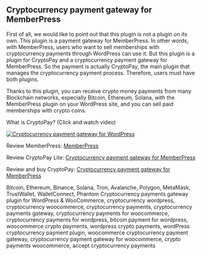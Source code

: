 ## Cryptocurrency payment gateway for MemberPress

First of all, we would like to point out that this plugin is not a plugin on its own. This plugin is a payment gateway for MemberPress. In other words, with MemberPress, users who want to sell memberships with cryptocurrency payments through WordPress can use it. But this plugin is a plugin for CryptoPay and a cryptocurrency payment gateway for MemberPress. So the payment is actually CryptoPay, the main plugin that manages the cryptocurrency payment process. Therefore, users must have both plugins.

Thanks to this plugin, you can receive crypto money payments from many Blockchain networks, especially Bitcoin, Ethereum, Solana, with the MemberPress plugin on your WordPress site, and you can sell paid memberships with crypto coins.

What is CryptoPay? (Click and watch video)

[![Cryptocurrency payment gateway for WordPress](https://img.youtube.com/vi/3vaoFL4XG10/0.jpg)](https://www.youtube.com/watch?v=3vaoFL4XG10)
<br>

Review MemberPress: <a href="https://memberpress.com/plans/pricing/">MemberPress</a>

Review CryptoPay Lite: <a href="https://wordpress.org/plugins/cryptopay-wc-lite/" title="Cryptocurrency payment gateway for MemberPress">Cryptocurrency payment gateway for MemberPress</a>

Review and buy CryptoPay: <a href="https://beycanpress.com/cryptopay" title="Cryptocurrency payment gateway for MemberPress">Cryptocurrency payment gateway for MemberPress</a>

Bitcoin, Ethereum, Binance, Solana, Tron, Avalanche, Polygon, MetaMask, TrustWallet, WalletConnect, Phantom Cryptocurrency payments gateway plugin for WordPress & WooCommerce, cryptocurrency wordpress, cryptocurrency woocommerce, cryptocurrency payments, cryptocurrency payments gateway, cryptocurrency payments for woocommerce, cryptocurrency payments for wordpress, bitcoin payment for wordpress, woocommerce crypto payments, wordpress crypto payments, wordPress cryptocurrency payment plugin, woocommerce cryptocurrency payment gateway, cryptocurrency payment gateway for woocommerce, crypto payments woocommerce, accept cryptocurrency payments